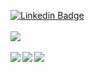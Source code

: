 [![Linkedin Badge](https://img.shields.io/badge/-LinkedIn-blue?style=flat-square&logo=Linkedin&logoColor=white&link=https://www.linkedin.com/in/albejr)](https://www.linkedin.com/in/albejr)
<br/><br/>
![](https://komarev.com/ghpvc/?username=albejr&style=flat-square)
<br/><br/>
<img src="https://github-profile-trophy.vercel.app/?username=albejr&theme=flat&no-frame=true&margin-w=30" />
<img align="left" src="https://github-readme-stats.vercel.app/api?username=albejr&count_private=true&include_all_commits=true&show_icons=true" />
<img align="left" src="https://github-readme-stats.vercel.app/api/top-langs/?username=albejr" />

